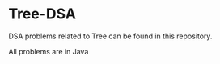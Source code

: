 # Tree-DSA

DSA problems related to Tree can be found in this repository.

All problems are in Java
